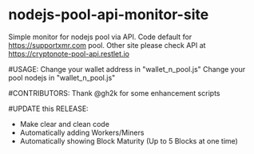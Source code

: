 # nodejs-pool-api-monitor-site
Simple monitor for nodejs pool via API. Code default for https://supportxmr.com pool. Other site please check API at https://cryptonote-pool-api.restlet.io

#USAGE:
Change your wallet address in "wallet_n_pool.js"
Change your pool nodejs in "wallet_n_pool.js"

#CONTRIBUTORS:
Thank @gh2k for some enhancement scripts

#UPDATE this RELEASE:
- Make clear and clean code
- Automatically adding Workers/Miners
- Automatically showing Block Maturity (Up to 5 Blocks at one time)
